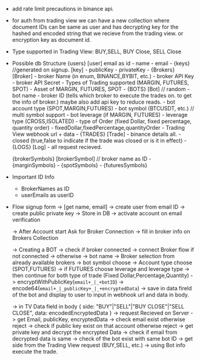 - add rate limit precautions in binance api.
- for auth from trading view we can have a new collection where document IDs can be same as user and has decrypting key for the hashed and encoded string that we recieve from the trading view. or encryption key as document id.
- Type supported in Trading View: BUY,SELL, BUY Close, SELL Close
- Possible db Structure
    {users}
    [user] email as id
        - name
        - email
        - {keys} //generated on signup.
          [key]
                - publicKey
                - privateKey
        - {Brokers}
          [Broker]
                - broker Name (in enum, BINANCE,BYBIT, etc.)
                - broker API Key
                - broker API Secret
                - Types of Trading supported (MARGIN, FUTURES, SPOT)
                - Asset of MARGIN, FUTURES, SPOT
        - {BOTS}
          [Bot] // random
                - bot name
                - broker ID (tells which broker to execute the trades on. to get the info of broker.) maybe also add api key to reduce reads.
                - bot account type (SPOT,MARGIN,FUTURES)
                - bot symbol (BTCUSDT, etc.) // multi symbol support
                - bot leverage (if MARGIN, FUTURES)
                - leverage type (CROSS,ISOLATED)
                - type of Order (fixed Dollar, fixed percentage, quantity order)
                - fixedDollar,fixedPercentage,quantityOrder
                - Trading View webhook url + data
                - {TRADES}
                  [Trade]
                        - binance details all.
                        - closed (true,false to indicate if the trade was closed or is it in effect)
                - {LOGS}
                  [Log]
                        - all request recieved.

    {brokerSymbols}
    [brokerSymbol] // broker name as ID
        - {marginSymbols}
        - {spotSymbols}
        - {futuresSymbols}

- Important ID Info
    - BrokerNames as ID
    - userEmails as userID

- Flow
    signup form -> [get name, email] -> create user from email ID -> create public private key -> Store in DB -> activate account on email verification

    -> After Account start Ask for Broker Connection -> fill in broker info on Brokers Collection

    -> Creating a BOT -> check if broker connected -> connect Broker flow if not connected -> otherwise -> bot name -> Broker selection from already available brokers -> bot symbol choose -> Account type choose (SPOT,FUTURES) -> if FUTURES choose leverage and leverage type -> then continue for both type of trade (Fixed Dollar,Percentage,Quantity) -> encryptWithPublicKey(`email+_|_+botID`) -> encode64(`email+_|_publicKey+_|_+encryptedData`) -> save in data fireld of the bot and display to user to input in webhook url and data in body.

    -> in TV Data field in body {
        side: "BUY"|"SELL"|"BUY CLOSE"|"SELL CLOSE",
        data: encodedEncryptedData
    } -> request Recieved on Server -> get Email, publicKey, encryptedData -> check email exist otherwise reject -> check if public key exist on that account otherwise reject -> get private key and decrypt the encrypted Data -> check if email from decrypted data is same -> check of the bot exist with same bot ID ->  get side from the Trading View request (BUY,SELL, etc.) -> using Bot info execute the trade.


